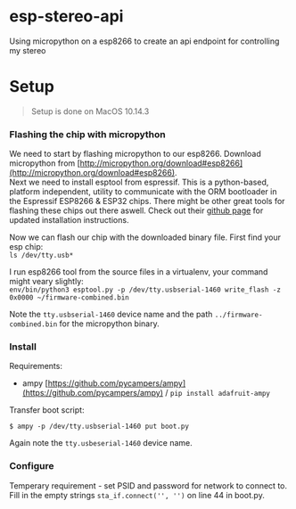 # esp-stereo-api
Using micropython on a esp8266 to create an api endpoint for controlling my stereo


# Setup
> Setup is done on MacOS 10.14.3

### Flashing the chip with micropython
We need to start by flashing micropython to our esp8266. Download micropython from [http://micropython.org/download#esp8266](http://micropython.org/download#esp8266).  
Next we need to install esptool from espressif. This is a python-based, platform independent, utility to communicate with the ORM bootloader in the Espressif ESP8266 & ESP32 chips. There might be other great tools for flashing these chips out there aswell. Check out their [github page](https://github.com/espressif/esptool) for updated installation instructions.  

Now we can flash our chip with the downloaded binary file. First find your esp chip:  
`ls /dev/tty.usb*`

I run esp8266 tool from the source files in a virtualenv, your command might veary slightly:  
`env/bin/python3 esptool.py -p /dev/tty.usbserial-1460 write_flash -z 0x0000 ~/firmware-combined.bin`  

Note the `tty.usbserial-1460` device name and the path `../firmware-combined.bin` for the micropython binary.


### Install

Requirements:
 - ampy [https://github.com/pycampers/ampy](https://github.com/pycampers/ampy) / `pip install adafruit-ampy`

Transfer boot script:  
```
$ ampy -p /dev/tty.usbserial-1460 put boot.py
```

Again note the `tty.usbeserial-1460` device name.

### Configure

Temperary requirement - set PSID and password for network to connect to. Fill in the empty strings `sta_if.connect('', '')` on line 44 in boot.py.
